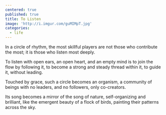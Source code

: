 ```yaml
---
centered: true
published: true
title: To Listen
image: 'http://i.imgur.com/guMIMpT.jpg'
categories:
  - life
---
```

In a circle of rhythm,
the most skillful players
are not those
who contribute the most;
it is those who listen 
most deeply.

To listen 
with open ears,
an open heart, 
and an empty mind
is to join the flow
by following it,
to become a strong 
and steady thread
within it,
to guide it, 
without leading.

Touched by grace,
such a circle 
becomes an organism,
a community of beings
with no leaders,
and no followers,
only co-creators.

Its song 
becomes a mirror
of the song of nature,
self-organizing and brilliant,
like the emergent beauty
of a flock of birds,
painting their patterns
across the sky.
